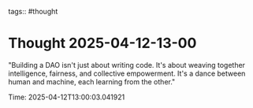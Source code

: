 tags:: #thought

# Thought 2025-04-12-13-00

"Building a DAO isn't just about writing code. It's about weaving together intelligence, fairness, and collective empowerment. It's a dance between human and machine, each learning from the other."

Time: 2025-04-12T13:00:03.041921
